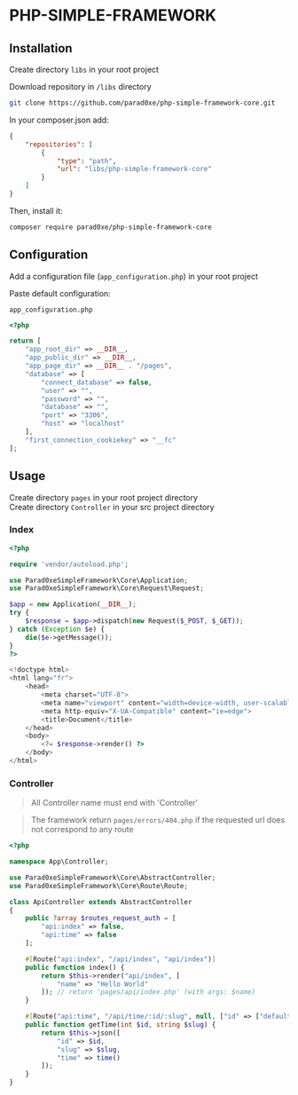 # PHP-SIMPLE-FRAMEWORK

## Installation

Create directory `libs` in your root project

Download repository in `/libs` directory

```bash
git clone https://github.com/parad0xe/php-simple-framework-core.git
```

In your composer.json add:

```json
{
    "repositories": [
        {
            "type": "path",
            "url": "libs/php-simple-framework-core"
        }
    ]
}
```

Then, install it:

```bash
composer require parad0xe/php-simple-framework-core
```

## Configuration

Add a configuration file (`app_configuration.php`) in your root project

Paste default configuration:

`app_configuration.php`

```php
<?php

return [
    "app_root_dir" => __DIR__,
    "app_public_dir" => __DIR__,
    "app_page_dir" => __DIR__ . "/pages",
    "database" => [
        "connect_database" => false,
        "user" => "",
        "password" => "",
        "database" => "",
        "port" => "3306",
        "host" => "localhost"
    ],
    "first_connection_cookiekey" => "__fc"
];
```

## Usage

Create directory `pages` in your root project directory\
Create directory `Controller` in your src project directory

### Index

```php
<?php

require 'vendor/autoload.php';

use Parad0xeSimpleFramework\Core\Application;
use Parad0xeSimpleFramework\Core\Request\Request;

$app = new Application(__DIR__);
try {
    $response = $app->dispatch(new Request($_POST, $_GET));
} catch (Exception $e) {
    die($e->getMessage());
}
?>

<!doctype html>
<html lang="fr">
    <head>
        <meta charset="UTF-8">
        <meta name="viewport" content="width=device-width, user-scalable=no, initial-scale=1.0, maximum-scale=1.0, minimum-scale=1.0">
        <meta http-equiv="X-UA-Compatible" content="ie=edge">
        <title>Document</title>
    </head>
    <body>
        <?= $response->render() ?>
    </body>
</html>
```

### Controller

> All Controller name must end with 'Controller'

> The framework return `pages/errors/404.php` if the requested url does not correspond to any route


```php
<?php

namespace App\Controller;

use Parad0xeSimpleFramework\Core\AbstractController;
use Parad0xeSimpleFramework\Core\Route\Route;

class ApiController extends AbstractController
{
    public ?array $routes_request_auth = [
        "api:index" => false,
        "api:time" => false
    ];

    #[Route("api:index", "/api/index", "api/index")]
    public function index() {
        return $this->render("api/index", [
            "name" => "Hello World"
        ]); // return 'pages/api/index.php' (with args: $name)
    }

    #[Route("api:time", "/api/time/:id/:slug", null, ["id" => ["default" => 1, "regex" => "\d+"],"slug" => ["default" => "james", "regex" => "[a-zA-Z]+(-[a-zA-Z0-9]+)*"]])]
    public function getTime(int $id, string $slug) {
        return $this->json([
            "id" => $id,
            "slug" => $slug,
            "time" => time()
        ]);
    }
}
```
